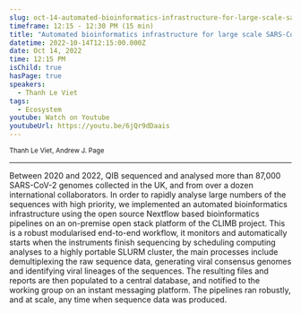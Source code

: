 ```yaml
---
slug: oct-14-automated-bioinformatics-infrastructure-for-large-scale-sars-cov-2-genomic-surveillance-at-qib
timeframe: 12:15 - 12:30 PM (15 min)
title: "Automated bioinformatics infrastructure for large scale SARS-Cov-2 genomic surveillance at QIB"
datetime: 2022-10-14T12:15:00.000Z
date: Oct 14, 2022
time: 12:15 PM
isChild: true
hasPage: true
speakers:
  - Thanh Le Viet
tags:
  - Ecosystem
youtube: Watch on Youtube
youtubeUrl: https://youtu.be/6jQr9dDaais
---
```

<div className="mb-4">
  <small className="typo-small">
    Thanh Le Viet, Andrew J. Page
  </small>
</div>

<hr className="border-t border-gray-50 mb-4 opacity-20" />

Between 2020 and 2022, QIB sequenced and analysed more than 87,000 SARS-CoV-2 genomes collected in the UK, and from over a dozen international collaborators. In order to rapidly analyse large numbers of the sequences with high priority, we implemented an automated bioinformatics infrastructure using the open source Nextflow based bioinformatics pipelines on an on-premise open stack platform of the CLIMB project. This is a robust modularised end-to-end workflow, it monitors and automatically starts when the instruments finish sequencing by scheduling computing analyses to a highly portable SLURM cluster, the main processes include demultiplexing the raw sequence data, generating viral consensus genomes and identifying viral lineages of the sequences. The resulting files and reports are then populated to a central database, and notified to the working group on an instant messaging platform. The pipelines ran robustly, and at scale, any time when sequence data was produced.
